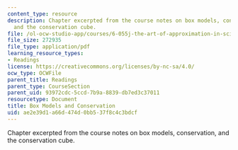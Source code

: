 ```yaml
---
content_type: resource
description: Chapter excerpted from the course notes on box models, conservation,
  and the conservation cube.
file: /ol-ocw-studio-app/courses/6-055j-the-art-of-approximation-in-science-and-engineering-spring-2008/ae2e39d1a66d474d0bb537f8c4c3bdcf_mar12.pdf
file_size: 272935
file_type: application/pdf
learning_resource_types:
- Readings
license: https://creativecommons.org/licenses/by-nc-sa/4.0/
ocw_type: OCWFile
parent_title: Readings
parent_type: CourseSection
parent_uid: 93972cdc-5ccd-7b9a-8839-db7ed3c37011
resourcetype: Document
title: Box Models and Conservation
uid: ae2e39d1-a66d-474d-0bb5-37f8c4c3bdcf
---
```

Chapter excerpted from the course notes on box models, conservation, and the conservation cube.